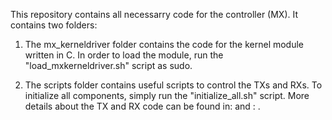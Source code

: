 This repository contains all necessarry code for the controller (MX). It contains two folders: 

1. The mx_kerneldriver folder contains the code for the kernel module written in C. In order to load the module, run the "load_mxkerneldriver.sh" script as sudo. 

2. The scripts folder contains useful scripts to control the TXs and RXs. 
To initialize all components, simply run the "initialize_all.sh" script. More details about the TX and RX code can be found in: and : .